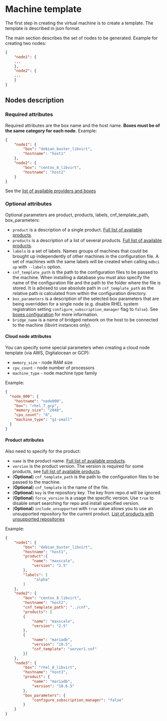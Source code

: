 # Machine template

The first step in creating the virtual machine is to create a template.
The template is described in json format.

The main section describes the set of nodes to be generated.
Example for creating two nodes:
```json
{
    "node1": {
    ...
    },
    "node2": {
    ...
    }
}
```

## Nodes description

### Required attributes

Required attributes are the box name and the host name. __Boxes must be of the same category for each node.__
Example:
```json
{
    "node1": {
        "box": "debian_buster_libvirt",
        "hostname": "host1"
    },
    "node2": {
        "box": "centos_8_libvirt",
        "hostname": "host2"
    }
}
```
See the [list of available providers and boxes](all_providers_and_boxes.md)

### Optional attributes

Optional parameters are product, products, labels, cnf_template_path, box_parameters:
* `product` is a description of a single product. [Full list of available products](../products/all_products.md).
* `products` is a description of a list of several products. [Full list of available products](../products/all_products.md).
* `labels` is a set of labels. Names groups of machines that could be brought up independently of other machines in the configuration file. A set of machines with the same labels will be created when calling `mdbci up` with `--labels` option.
* `cnf_template_path` is the path to the configuration files to be passed to the machine. When installing a database you must also specify the name of the configuration file and the path to the folder where the file is stored. It is advised to use absolute path in `cnf_template_path` as the relative path is calculated from within the configuration directory.
* `box_parameters` is a description of the selected box parameters that are being overridden for a single node (e.g. disable RHEL system registration setting `configure_subscription_manager` flag to `false`). See [boxes configuration](../general_configuration/boxes.md) for more information.
* `bridge_name` is a name of bridged network on the host to be connected to the machine (libvirt instances only).

#### Cloud node attributes

You can specify some special parameters when creating a cloud node template (via AWS, Digitalocean or GCP):
- `memory_size` - node RAM size
- `cpu_count` - node number of processors
- `machine_type` - node machine type family

Example:
```json
{
  "node_000": {
    "hostname": "node000",
    "box": "rhel_7_gcp",
    "memory_size": "2048",
    "cpu_count": "8",
    "machine_type": "g1-small"
  }
}
```

#### Product attributes

Also need to specify for the product:
* `name` is the product name. [Full list of available products](../products/all_products.md).
* `version` is the product version. The version is required for some products, see [full list of available products](../products/all_products.md).
* (__Optional__) `cnf_template_path` is the path to the configuration files to be passed to the machine.
* (__Optional__) `cnf_template` is the name of the file.
* (__Optional__) `key` is the repository key. The key from repo.d will be ignored.
* (__Optional__) `force_version` is a usage the specific version. Use `true` to disable smart searching for repo and install specified version.
* (__Optional__) `include_unsupported` with `true` value allows you to use an unsupported repository for the current product. [List of products with unsupported repositories](../products/all_products.md)

Example:
```json
{
    "node1": {
        "box": "debian_buster_libvirt",
        "hostname": "host1",
        "product":{
            "name": "maxscale",
            "version": "2.5"
        },
        "labels": [
             "alpha"
        ]
    },
    "node2": {
        "box": "centos_8_libvirt",
        "hostname": "host2",
        "cnf_template_path": "../cnf",
        "products": [
        {
            "name": "maxscale",
            "version": "2.5"
        },
        {
            "name": "mariadb",
            "version": "10.5",
            "cnf_template": "server1.cnf"
        }]
    },
    "node3": {
        "box": "rhel_8_libvirt",
        "hostname": "host3",
        "product": {
            "name": "mariadb",
            "version": "10.6.5"
        },
        "box_parameters": {
            "configure_subscription_manager": "false"
        }
    }
}
```
